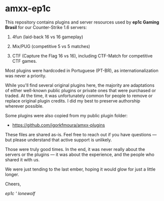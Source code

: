 # amxx-ep1c

This repository contains plugins and server resources used by **ep1c Gaming Brasil** for our Counter-Strike 1.6 servers:

1. 4fun (laid-back 16 vs 16 gameplay)

1. Mix/PUG (competitive 5 vs 5 matches)

1. CTF (Capture the Flag 16 vs 16), including CTF-Match for competitive CTF games.

Most plugins were hardcoded in Portuguese (PT-BR), as internationalization was never a priority.

While you'll find several original plugins here, the majority are adaptations of either well-known public plugins or private ones that were purchased or traded.
At the time, it was unfortunately common for people to remove or replace original plugin credits. I did my best to preserve authorship wherever possible.

Some plugins were also copied from my public plugin folder:
- https://github.com/igorkfmoura/amxx-plugins

These files are shared as-is. Feel free to reach out if you have questions — but please understand that active support is unlikely.

Those were truly good times.
In the end, it was never really about the servers or the plugins — it was about the experience, and the people who shared it with us.

We were just tending to the last ember, hoping it would glow for just a little longer.

Cheers,

_ep1c ' lonewolf_
